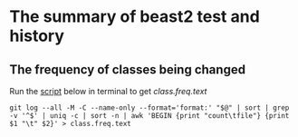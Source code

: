 # The summary of beast2 test and history

## The frequency of classes being changed

Run the [script](https://github.com/garybernhardt/dotfiles/blob/master/bin/git-churn) below in terminal to get _class.freq.text_
```batch
git log --all -M -C --name-only --format='format:' "$@" | sort | grep -v '^$' | uniq -c | sort -n | awk 'BEGIN {print "count\tfile"} {print $1 "\t" $2}' > class.freq.text
```


